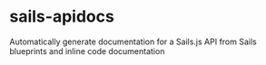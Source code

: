 sails-apidocs
=============

Automatically generate documentation for a Sails.js API from Sails blueprints and inline code documentation
